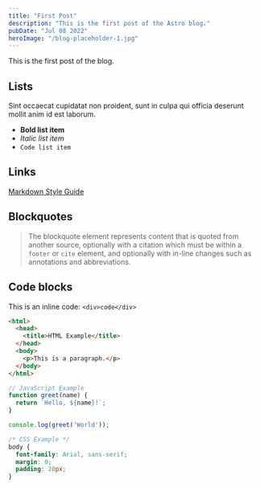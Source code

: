 ```yaml
---
title: "First Post"
description: "This is the first post of the Astro blog."
pubDate: "Jul 08 2022"
heroImage: "/blog-placeholder-1.jpg"
---
```


This is the first post of the blog.

## Lists

Sint occaecat cupidatat non proident, sunt in culpa qui officia deserunt mollit anim id est laborum.

- **Bold list item**
- *Italic list item*
- `Code list item`

## Links

[Markdown Style Guide](https://www.markdownguide.org/)

## Blockquotes

> The blockquote element represents content that is quoted from another source, optionally with a citation which must be within a `footer` or `cite` element, and optionally with in-line changes such as annotations and abbreviations.

## Code blocks

This is an inline code: `<div>code</div>`

```html
<html>
  <head>
    <title>HTML Example</title>
  </head>
  <body>
    <p>This is a paragraph.</p>
  </body>
</html>
```

```javascript
// JavaScript Example
function greet(name) {
  return `Hello, ${name}!`;
}

console.log(greet('World'));
```

```css
/* CSS Example */
body {
  font-family: Arial, sans-serif;
  margin: 0;
  padding: 20px;
}
``` 